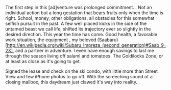 The first step in this [ad]venture was prolonged commitment. . Not an individual action but a long gestation that bears fruits only when the time is right. School, money, other obligations, all obstacles for this somewhat selfish pursuit in the past. A few well placed kicks in the side of the untamed beast we call life, shifted its trajectory ever so slightly in the desired direction. This year the time has come. Good health, a favorable work situation, the equipment , my beloved (Saabaru)[http://en.wikipedia.org/wiki/Subaru_Impreza_(second_generation)#Saab_9-2X], and a partner in adventure. I even have enough savings to last me through the season living off salami and tomatoes. The Goldilocks Zone, or at least as close as it's going to get.

Signed the lease and check on the ski condo, with little more than Street View and few iPhone photos to go off. With the screeching sound of a closing mailbox, this daydream just clawed it's way into reality.